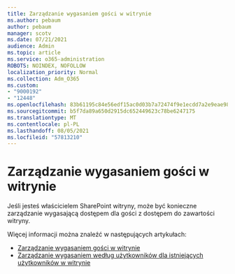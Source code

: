 ```yaml
---
title: Zarządzanie wygasaniem gości w witrynie
ms.author: pebaum
author: pebaum
manager: scotv
ms.date: 07/21/2021
audience: Admin
ms.topic: article
ms.service: o365-administration
ROBOTS: NOINDEX, NOFOLLOW
localization_priority: Normal
ms.collection: Adm_O365
ms.custom:
- "9000192"
- "12448"
ms.openlocfilehash: 83b61195c84e56edf15ac0d03b7a72474f9e1ecdd7a2e9eae98bab59c16f1b02
ms.sourcegitcommit: b5f7da89a650d2915dc652449623c78be6247175
ms.translationtype: MT
ms.contentlocale: pl-PL
ms.lasthandoff: 08/05/2021
ms.locfileid: "57813210"
---
```

# <a name="manage-guest-expiration-for-a-site"></a>Zarządzanie wygasaniem gości w witrynie

Jeśli jesteś właścicielem SharePoint witryny, może być konieczne zarządzanie wygasającą dostępem dla gości z dostępem do zawartości witryny.

Więcej informacji można znaleźć w następujących artykułach:

- [Zarządzanie wygasaniem gości w witrynie](https://support.microsoft.com/office/manage-guest-expiration-for-a-site-25bee24f-42ad-4ee8-8402-4186eed74dea)
- [Zarządzanie wygasaniem według użytkowników dla istniejących użytkowników w witrynie](/sharepoint/dev/solution-guidance/manage-user-sharing-expiration)